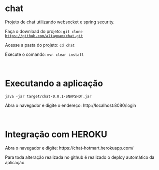 # chat
Projeto de chat utilizando websocket e spring security.

Faça o download do projeto:
<code>git clone https://github.com/altagnam/chat.git</code>

Acesse a pasta do projeto:
<code>cd chat</code>

Execute o comando:
<code>mvn clean install</code>

<br />
<h1>Executando a aplicação</h1>
<code>java -jar target/chat-0.0.1-SNAPSHOT.jar</code>

Abra o navegador e digite o endereço:
http://localhost:8080/login


<br />
<h1>Integração com HEROKU</h1>
Abra o navegador e digite: https://chat-hotmart.herokuapp.com/

Para toda alteração realizada no github é realizado 
o deploy automático da aplicação.



